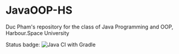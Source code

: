 # JavaOOP-HS
Duc Pham's repository for the class of Java Programming and OOP, Harbour.Space University

Status badge: ![Java CI with Gradle](https://github.com/chillout20/JavaOOP-HS/workflows/Java%20CI%20with%20Gradle/badge.svg)

